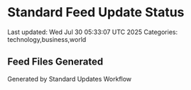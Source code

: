 # Standard Feed Update Status
Last updated: Wed Jul 30 05:33:07 UTC 2025
Categories: technology,business,world

## Feed Files Generated

Generated by Standard Updates Workflow
